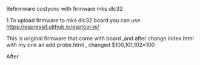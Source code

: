 Refirmware costycnc with firmware mks dlc32

1.To upload firmware to mks dlc32 board you can use https://espressif.github.io/esptool-js/

This is original firmware that come with board ,and after change index.html with my one an add probe.html , changed $100,101,102=100

After 
